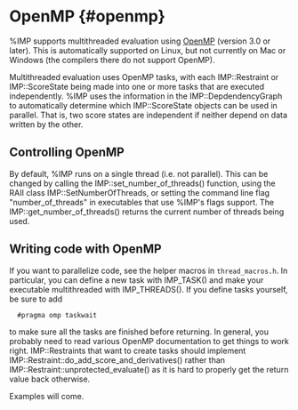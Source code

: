 OpenMP {#openmp}
======

%IMP supports multithreaded evaluation using [OpenMP](http://openmp.org/wp/)
(version 3.0 or later). This is automatically supported on Linux, but not
currently on Mac or Windows (the compilers there do not support OpenMP).

Multithreaded evaluation uses OpenMP tasks, with each IMP::Restraint or IMP::ScoreState being made into one or more tasks that are executed independently. %IMP uses the information in the IMP::DepdendencyGraph to automatically determine which IMP::ScoreState objects can be used in parallel. That is, two score states are independent if neither depend on data written by the other.

## Controlling OpenMP

By default, %IMP runs on a single thread (i.e. not parallel). This can be
changed by calling the IMP::set_number_of_threads() function, using
the RAII class IMP::SetNumberOfThreads, or setting the command line flag
"number_of_threads" in executables that use %IMP's flags support.
The IMP::get_number_of_threads() returns the current number of threads
being used.

## Writing code with OpenMP

If you want to parallelize code, see the helper macros in `thread_macros.h`. In particular, you can define a new task with IMP_TASK() and make your executable multithreaded with IMP_THREADS(). If you define tasks yourself, be sure to add

      #pragma omp taskwait

to make sure all the tasks are finished before returning. In general, you probably need to read various OpenMP documentation to get things to work right. IMP::Restraints that want to create tasks should implement IMP::Restraint::do_add_score_and_derivatives() rather than IMP::Restraint::unprotected_evaluate() as it is hard to properly get the return value back otherwise.

Examples will come.
